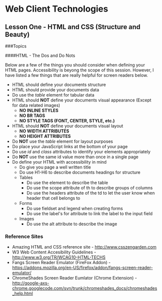 Web Client Technologies
=======================

Lesson One - HTML and CSS (Structure and Beauty)
----------------

###Topics

####HTML - The Dos and Do Nots

Below are a few of the things you should consider when defining your HTML pages.  Accessibility is beyong the scope of this session.  However, I have listed a few things that are really helpful for screen readers below.

- HTML should define your documents structure
- HTML should provide your documents data
- Do use the *table* element for tabular data
- HTML should **NOT** define your documents visual appearance (Except for data related images)
    - **NO INLINE STYLES**
    - **NO BR TAGS**
    - **NO STYLE TAGS (FONT, CENTER, STYLE, etc.)**
- HTML should **NOT** define your documents visual layout
    - **NO WIDTH ATTRIBUTES**
    - **NO HEIGHT ATTRIBUTES**
- Do **NOT** use the *table* element for layout purposes
- Do place your JavaScript links at the bottom of your page
- Do use *id* and *class* attributes to identify your elements appropriately 
- Do **NOT** use the same id value more than once in a single page
- Do define your HTML with accessibility in mind
    - Do give you page a well written title
    - Do use H1-H6 to describe documents headings for structure
    - Tables
        - Do use the <caption> element to describe the table
        - Do use the scope attribute of th to describe groups of columns
        - Do use the headers attribute of the td to let the user know when header that cell belongs to
    - Forms
        - Do use fieldset and legend when creating forms
        - Do use the label's for attribute to link the label to the input field
    - Images
        - Do use the alt attribute to describe the image
        
### Reference Sites

- Amazing HTML and CSS reference site - http://www.csszengarden.com
- W3 Web Content Accesibility Guidelines - http://www.w3.org/TR/WCAG10-HTML-TECHS
- Fangs Screen Reader Emulator (FireFox Addon) - https://addons.mozilla.org/en-US/firefox/addon/fangs-screen-reader-emulator/
- ChromeShades Screen Reader Eumlator (Chrome Extension) - http://google-axs-chrome.googlecode.com/svn/trunk/chromeshades_docs/chromeshades_help.html